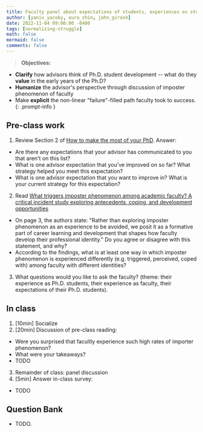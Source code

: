 ```yaml
---
title: Faculty panel about expectations of students, experiences as students (and as faculty)
author: [yaniv_yacoby, eura_shin, john_girash]
date: 2022-11-04 09:00:00 -0400
tags: [normalizing-struggle]
math: false
mermaid: false
comments: false
---
```


> **Objectives:**
* **Clarify** how advisors think of Ph.D. student development -- what do they **value** in the early years of the Ph.D?
* **Humanize** the advisor's perspective through discussion of imposter phenomenon of faculty
* Make **explicit** the non-linear "failure"-filled path faculty took to success. 
{: .prompt-info }


## Pre-class work
1. Review Section 2 of [How to make the most of your PhD](https://yanivyacoby.github.io/a-guide-to-your-phd/guide.html). Answer: 
  * Are there any expectations that your advisor has communicated to you that aren't on this list? 
  * What is one advisor expectation that you've improved on so far? What strategy helped you meet this expectation? 
  * What is one advisor expectation that you want to improve in? What is your current strategy for this expectation? 
2. Read [What triggers imposter phenomenon among academic faculty? A critical incident study exploring antecedents, coping, and development opportunities](https://www.researchgate.net/profile/Holly-Hutchins/publication/309657285_What_triggers_imposter_phenomenon_among_academic_faculty_A_critical_incident_study_exploring_antecedents_coping_and_development_opportunities/links/59f769960f7e9b553ebee2a5/What-triggers-imposter-phenomenon-among-academic-faculty-A-critical-incident-study-exploring-antecedents-coping-and-development-opportunities.pdf)
  * On page 3, the authors state: "Rather than exploring imposter phenomenon as an experience to be avoided, we posit it as a formative part of career learning and development that shapes how faculty develop their professional identity." Do you agree or disagree with this statement, and why? 
  * According to the findings, what is at least one way in which imposter phenomenon is experienced differently (e.g. triggered, perceived, coped with) among faculty with different identities? 
3. What questions would you like to ask the faculty? (theme: their experience as Ph.D. students, their experience as faculty, their expectations of their Ph.D. students).


## In class 
1. [10min] Socialize
2. [20min] Discussion of pre-class reading:
  * Were you surprised that facultly experience such high rates of importer phenomenon?
  * What were your takeaways?
  * TODO
3. Remainder of class: panel discussion
4. [5min] Answer in-class survey:
  * TODO


## Question Bank

* TODO.

